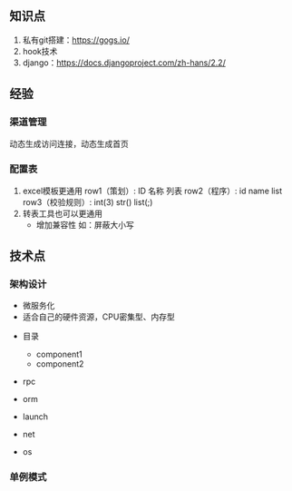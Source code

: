 
## 知识点

1. 私有git搭建：https://gogs.io/
2. hook技术
3. django：https://docs.djangoproject.com/zh-hans/2.2/


## 经验
### 渠道管理
动态生成访问连接，动态生成首页

### 配置表
1. excel模板更通用
   row1（策划）:   ID   名称              列表
   row2（程序）:   id    name            list
   row3（校验规则）:   int(3)    str()   list(;)
2. 转表工具也可以更通用
   * 增加兼容性 如：屏蔽大小写


## 技术点
### 架构设计
- 微服务化
- 适合自己的硬件资源，CPU密集型、内存型

* 目录
  - component1
  - component2

* rpc
* orm
* launch
* net
* os

### 单例模式